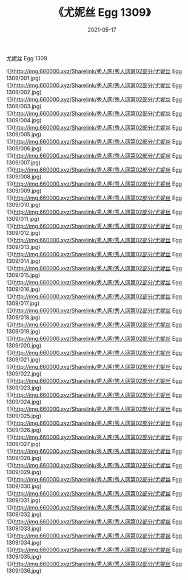 ﻿---
layout: post
title:  《尤妮丝 Egg 1309》
date:   2021-05-17
img: http://img.660000.xyz/Sharelink/秀人网/秀人网第02部分/尤妮丝 Egg 1309/000.jpg
categories: [美女, 清纯, 唯美]
---

尤妮丝 Egg 1309

  ![](http://img.660000.xyz/Sharelink/秀人网/秀人网第02部分/尤妮丝 Egg 1309/001.jpg) <br> ![](http://img.660000.xyz/Sharelink/秀人网/秀人网第02部分/尤妮丝 Egg 1309/002.jpg) <br> ![](http://img.660000.xyz/Sharelink/秀人网/秀人网第02部分/尤妮丝 Egg 1309/003.jpg) <br> ![](http://img.660000.xyz/Sharelink/秀人网/秀人网第02部分/尤妮丝 Egg 1309/004.jpg) <br> ![](http://img.660000.xyz/Sharelink/秀人网/秀人网第02部分/尤妮丝 Egg 1309/005.jpg) <br> ![](http://img.660000.xyz/Sharelink/秀人网/秀人网第02部分/尤妮丝 Egg 1309/006.jpg) <br> ![](http://img.660000.xyz/Sharelink/秀人网/秀人网第02部分/尤妮丝 Egg 1309/007.jpg) <br> ![](http://img.660000.xyz/Sharelink/秀人网/秀人网第02部分/尤妮丝 Egg 1309/008.jpg) <br> ![](http://img.660000.xyz/Sharelink/秀人网/秀人网第02部分/尤妮丝 Egg 1309/009.jpg) <br> ![](http://img.660000.xyz/Sharelink/秀人网/秀人网第02部分/尤妮丝 Egg 1309/010.jpg) <br> ![](http://img.660000.xyz/Sharelink/秀人网/秀人网第02部分/尤妮丝 Egg 1309/011.jpg) <br> ![](http://img.660000.xyz/Sharelink/秀人网/秀人网第02部分/尤妮丝 Egg 1309/012.jpg) <br> ![](http://img.660000.xyz/Sharelink/秀人网/秀人网第02部分/尤妮丝 Egg 1309/013.jpg) <br> ![](http://img.660000.xyz/Sharelink/秀人网/秀人网第02部分/尤妮丝 Egg 1309/014.jpg) <br> ![](http://img.660000.xyz/Sharelink/秀人网/秀人网第02部分/尤妮丝 Egg 1309/015.jpg) <br> ![](http://img.660000.xyz/Sharelink/秀人网/秀人网第02部分/尤妮丝 Egg 1309/016.jpg) <br> ![](http://img.660000.xyz/Sharelink/秀人网/秀人网第02部分/尤妮丝 Egg 1309/017.jpg) <br> ![](http://img.660000.xyz/Sharelink/秀人网/秀人网第02部分/尤妮丝 Egg 1309/018.jpg) <br> ![](http://img.660000.xyz/Sharelink/秀人网/秀人网第02部分/尤妮丝 Egg 1309/019.jpg) <br> ![](http://img.660000.xyz/Sharelink/秀人网/秀人网第02部分/尤妮丝 Egg 1309/020.jpg) <br> ![](http://img.660000.xyz/Sharelink/秀人网/秀人网第02部分/尤妮丝 Egg 1309/021.jpg) <br> ![](http://img.660000.xyz/Sharelink/秀人网/秀人网第02部分/尤妮丝 Egg 1309/022.jpg) <br> ![](http://img.660000.xyz/Sharelink/秀人网/秀人网第02部分/尤妮丝 Egg 1309/023.jpg) <br> ![](http://img.660000.xyz/Sharelink/秀人网/秀人网第02部分/尤妮丝 Egg 1309/024.jpg) <br> ![](http://img.660000.xyz/Sharelink/秀人网/秀人网第02部分/尤妮丝 Egg 1309/025.jpg) <br> ![](http://img.660000.xyz/Sharelink/秀人网/秀人网第02部分/尤妮丝 Egg 1309/026.jpg) <br> ![](http://img.660000.xyz/Sharelink/秀人网/秀人网第02部分/尤妮丝 Egg 1309/027.jpg) <br> ![](http://img.660000.xyz/Sharelink/秀人网/秀人网第02部分/尤妮丝 Egg 1309/028.jpg) <br> ![](http://img.660000.xyz/Sharelink/秀人网/秀人网第02部分/尤妮丝 Egg 1309/029.jpg) <br> ![](http://img.660000.xyz/Sharelink/秀人网/秀人网第02部分/尤妮丝 Egg 1309/030.jpg) <br> ![](http://img.660000.xyz/Sharelink/秀人网/秀人网第02部分/尤妮丝 Egg 1309/031.jpg) <br> ![](http://img.660000.xyz/Sharelink/秀人网/秀人网第02部分/尤妮丝 Egg 1309/032.jpg) <br> ![](http://img.660000.xyz/Sharelink/秀人网/秀人网第02部分/尤妮丝 Egg 1309/033.jpg) <br> ![](http://img.660000.xyz/Sharelink/秀人网/秀人网第02部分/尤妮丝 Egg 1309/034.jpg) <br> ![](http://img.660000.xyz/Sharelink/秀人网/秀人网第02部分/尤妮丝 Egg 1309/035.jpg) <br> ![](http://img.660000.xyz/Sharelink/秀人网/秀人网第02部分/尤妮丝 Egg 1309/036.jpg) <br>